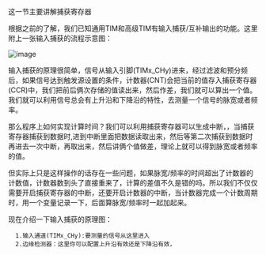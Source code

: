   这一节主要讲解捕获寄存器

  根据之前的了解，我们已知通用TIM和高级TIM有输入捕获/互补输出的功能。这里附上一张输入捕获的流程示意图：

  ![image](https://github.com/user-attachments/assets/b1806d47-c393-4db6-b3cd-f7ccca6a9924)

  输入捕获的原理很简单，信号从输入引脚(TIMx_CHy)进来，经过滤波和预分频后，如果信号达到触发源设置的条件，计数器(CNT)会把当前的值存入捕获寄存器(CCR)中，我们把前后俩次存储的值读出来，然后作差，我们就可以算出一个值。我们就可以利用信号总会有上升沿和下降沿的特性，去测量一个信号的脉宽或者频率。

  那么程序上如何实现计算时间？我们可以利用捕获寄存器可以生成中断，，当捕获寄存器捕获到数据时,进到中断里面把数据读取出来，然后等第二次捕获到数据时再进去一次中断，再取出来，然后讲俩个值做差，理论上就可以得到脉宽或者频率的值。

  但实际上只是这样操作的话存在一些问题，如果脉宽/频率的时间超出了计数器的计数值，计数器数到头了直接重来了，计算的差值不久是错的吗。所以我们不仅仅需要开启捕获寄存器的中断，还要开启计数器的中断，当计数器完成一个计数周期时，用一个变量记录一下，后面算脉宽/频率时一起加起来。

  现在介绍一下输入捕获的原理图：

      1.输入通道(TIMx_CHy):要测量的信号从这里进入
      2.边缘检测器：这里你可以配置上升沿有效还是下降沿有效，
